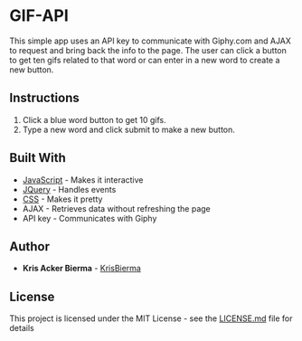 # GIF-API

This simple app uses an API key to communicate with Giphy.com and AJAX to request and bring back the info to the page. The user can click a button to get ten gifs related to that word or can enter in a new word to create a new button.  

## Instructions

1. Click a blue word button to get 10 gifs.
2. Type a new word and click submit to make a new button. 

## Built With

* [JavaScript](https://developer.mozilla.org/en-US/docs/Web/JavaScript) - Makes it interactive
* [JQuery](http://jquery.com/) - Handles events
* [CSS](https://developer.mozilla.org/en-US/docs/Web/CSS) - Makes it pretty
* AJAX - Retrieves data without refreshing the page
* API key - Communicates with Giphy

## Author

* **Kris Acker Bierma** - [KrisBierma](https://github.com/KrisBierma)

## License

This project is licensed under the MIT License - see the [LICENSE.md](LICENSE.md) file for details